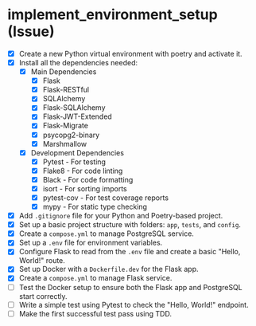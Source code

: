 # implement_environment_setup (Issue)

- [x] Create a new Python virtual environment with poetry and activate it.
- [x] Install all the dependencies needed:
  - [x] Main Dependencies
    - [x] Flask
    - [x] Flask-RESTful
    - [x] SQLAlchemy
    - [x] Flask-SQLAlchemy
    - [x] Flask-JWT-Extended
    - [x] Flask-Migrate
    - [x] psycopg2-binary
    - [x] Marshmallow
  - [x] Development Dependencies
    - [x] Pytest - For testing
    - [x] Flake8 - For code linting
    - [x] Black - For code formatting
    - [x] isort - For sorting imports
    - [x] pytest-cov - For test coverage reports
    - [x] mypy - For static type checking
- [x] Add `.gitignore` file for your Python and Poetry-based project.
- [x] Set up a basic project structure with folders: `app`, `tests`, and `config`.
- [x] Create a `compose.yml` to manage PostgreSQL service.
- [x] Set up a `.env` file for environment variables.
- [x] Configure Flask to read from the `.env` file and create a basic "Hello, World!" route.
- [x] Set up Docker with a `Dockerfile.dev` for the Flask app.
- [x] Create a `compose.yml` to manage Flask service.
- [ ] Test the Docker setup to ensure both the Flask app and PostgreSQL start correctly.
- [ ] Write a simple test using Pytest to check the "Hello, World!" endpoint.
- [ ] Make the first successful test pass using TDD.
